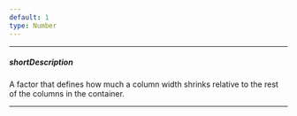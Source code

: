 ```yaml
---
default: 1
type: Number
---
```

---
##### shortDescription
A factor that defines how much a column width shrinks relative to the rest of the columns in the container.

---
